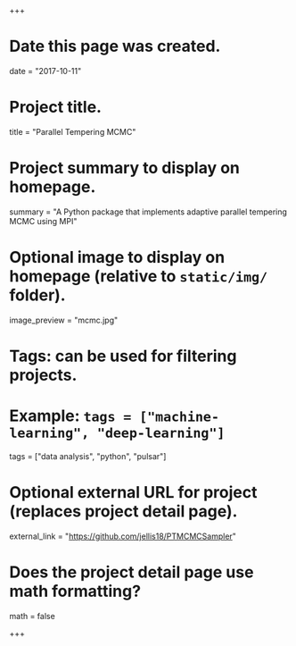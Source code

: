 +++
# Date this page was created.
date = "2017-10-11"

# Project title.
title = "Parallel Tempering MCMC"

# Project summary to display on homepage.
summary = "A Python package that implements adaptive parallel tempering MCMC using MPI"

# Optional image to display on homepage (relative to `static/img/` folder).
image_preview = "mcmc.jpg"

# Tags: can be used for filtering projects.
# Example: `tags = ["machine-learning", "deep-learning"]`
tags = ["data analysis", "python", "pulsar"]

# Optional external URL for project (replaces project detail page).
external_link = "https://github.com/jellis18/PTMCMCSampler"

# Does the project detail page use math formatting?
math = false

+++
